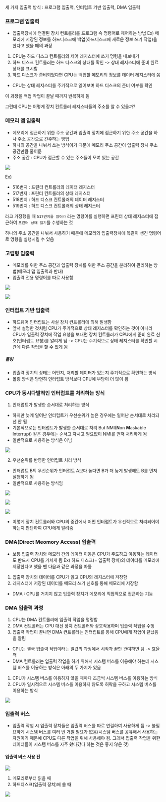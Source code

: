  세 가지 입출력 방식 : 프로그램 입출력, 인터럽트 기반 입출력, DMA 입출력

### 프로그램 입출력
- 입출력장치에 연결된 장치 컨트롤러를 프로그램 속 명령어로 제어하는 방법
Ex) 
메모리에 저장된 정보를 하드디스크에 백업(하드디스크에 새로운 정보 쓰기 작업)을 한다고 했을 때의 과정
1. CPU는 하드 디스크 컨트롤러의 제어 레지스터에 쓰기 명령을 내보내기
2. 하드 디스크 컨트롤러는 하드 디스크의 상태를 확인 -> 상태 레지스터에 준비 완료 상태를 표시함
3. 하드 디스크가 준비되었다면 CPU는 백업할 메모리의 정보를 데이터 레지스터에 씀
-  CPU는 상태 레지스터를 주기적으로 읽어보며 하드 디스크의 준비 여부를 확인

이 과정을 백업 작업이 끝날 때까지 반복하게 됨

그런데 CPU는 어떻게 장치 컨트롤러 레지스터들의 주소를 알 수 있을까?

### 메모리 맵 입출력
- 메모리에 접근하기 위한 주소 공간과 입출력 장치에 접근하기 위한 주소 공간을 하나 주소 공간으로 간주하는 방법
- 하나의 공간을 나눠서 쓰는 방식이기 때문에 메모리 주소 공간이 입출력 장치 주소 공간만큼 줄어듦
- 주소 공간 : CPU가 접근할 수 있는 주소들이 모여 있는 공간

![](../../README_resources/Pasted%20image%2020240317143316.png)

Ex) 
- 516번지 : 프린터 컨트롤러의 데이터 레지스터
- 517번지 : 프린터 컨트롤러의 상태 레지스터
- 518번지 : 하드 디스크 컨트롤러의 데이터 레지스터
- 519번지 : 하드 디스크 컨트롤러의 상태 레지스터

라고 가정했을 때 `517번지를 읽어라` 라는 명령어를 실행하면 프린터 상태 레지스터에 접근하여 `프린터 상태 읽기`를 수행하는 것

하나의 주소 공간을 나눠서 사용하기 때문에 메모리와 입출력장치에 똑같이 생긴 명령어로 명령을 실행시킬 수 있음

### 고립형 입출력
- 메모리를 위한 주소 공간과 입출력 장치를 위한 주소 공간을 분리하여 관리하는 방법(메모리 맵 입출력과 반대)
- 입출력 전용 명령어를 따로 사용함

![](../../README_resources/Pasted%20image%2020240317143353.png)

![](../../README_resources/Pasted%20image%2020240317143426.png)

### 인터럽트 기반 입출력
- 하드웨어 인터럽트는 사실 장치 컨트롤러에 의해 발생함
- 앞서 설명한 것처럼 CPU가 주기적으로 상태 레지스터를 확인하는 것이 아니라 CPU가 입출력 장치에 작업 요청을 보내면 장치 컨트롤러가 CPU에게 준비 완료 신호(인터럽트 요청)를 알리게 됨 -> CPU는 주기적으로 상태 레지스터를 확인할 시간에 다른 작업을 할 수 있게 됨

##### 폴링
- 입출력 장치의 상태는 어떤지, 처리할 데이터가 있는지 주기적으로 확인하는 방식
- 폴링 방식은 당연히 인터럽트 방식보다 CPU에 부담이 더 많이 됨

### CPU가 동시다발적인 인터럽트를 처리하는 방식
1. 인터럽트가 발생한 순서대로 처리하는 방식 
- 하지만 늦게 일어난 인터럽트가 우선순위가 높은 경우에는 일어난 순서대로 처리되선 안 됨
- 기본적으로는 인터럽트가 발생한 순서대로 처리 But NMI(**N**on **M**askable **I**nterrupt) 같은 경우에는 순서고 자시고 필요없이 NMI를 먼저 처리하게 됨
- 일반적으로 사용하는 방식은 아님

![](../../README_resources/Pasted%20image%2020240317175138.png)

2. 우선순위를 반영한 인터럽트 처리 방식 
- 인터럽트 B의 우선순위가 인터럽트 A보다 높다면 B가 더 늦게 발생해도 B를 먼저 실행하게 됨
- 일반적으로 사용하는 방식임

![](../../README_resources/Pasted%20image%2020240317175235.png)

![](../../README_resources/Pasted%20image%2020240317180003.png)

![](../../README_resources/Pasted%20image%2020240317180049.png)

- 이렇게 장치 컨트롤러와 CPU의 중간에서 어떤 인터럽트가 우선적으로 처리되어야 하는지 판단하여 CPU에게 알려줌

### DMA(Direct Meomory Access) 입출력
- 보통 입출력 장치와 메모리 간의 데이터 이동은 CPU가 주도하고 이동하는 데이터도 반드시 CPU를 거치게 됨
Ex) 하드 디스크(= 입출력 장치)의 데이터를 메모리에 저장한다고 했을 땐 다음과 같은 과정을 따름
1. 입출력 장치의 데이터를 CPU가 읽고 CPU의 레지스터에 저장함
2. 레지스터에 저장된 데이터를 메모리 쓰기 신호를 통해 메모리에 저장함

- DMA : CPU를 거치지 않고 입출력 장치가 메모리에 직접적으로 접근하는 기능

### DMA 입출력 과정
1. CPU는 DMA 컨트롤러에 입출력 작업을 명령함
2. DMA 컨트롤러는 CPU 대신 장치 컨트롤러와 상호작용하며 입출력 작업을 수행
3. 입출력 작업이 끝나면 DMA 컨트롤러는 인터럽트를 통해 CPU에게 작업이 끝났음을 알림
- CPU는 결국 입출력 작업이라는 일련의 과정에서 시작과 끝만 관여하면 됨 -> 효율적
- DMA 컨트롤러는 입출력 작업을 하기 위해서 시스템 버스를 이용해야 하는데 시스템 버스를 이용하는 방식은 아래의 두 가지가 있음
1. CPU가 시스템 버스를 이용하지 않을 때마다 조금씩 시스템 버스를 이용하는 방식
2. CPU가 일시적으로 시스템 버스를 이용하지 않도록 허락을 구하고 시스템 버스를 이용하는 방식

![](../../README_resources/Pasted%20image%2020240317183648.png)

### 입출력 버스
- 입출력 작업 시 입출력 장치들은 입출력 버스를 따로 연결하여 사용하게 됨
-> 불필요하게 시스템 버스를 여러 번 거칠 필요가 없음(시스템 버스를 공유해서 사용하는 자원이기 때문에 CPU도 다른 작업을 위해 사용해야 됨. 그래서 입출력 작업을 위한 데이터들이 시스템 버스를 자주 왔다갔다 하는 것은 좋지 않은 것)

#### 입출력 버스 사용 전
 
![](../../README_resources/Pasted%20image%2020240317184137.png)
1. 메모리로부터 읽을 때
2. 하드디스크(입출력 장치)에 쓸 때

![](../../README_resources/Pasted%20image%2020240317184536.png)


